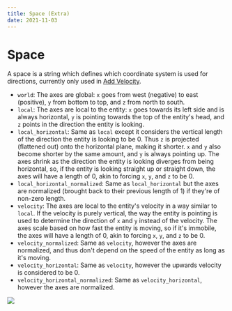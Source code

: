 ```yaml
---
title: Space (Extra)
date: 2021-11-03
---
```


# Space

A space is a string which defines which coordinate system is used for directions, currently only used in [Add Velocity](../../types/entity_action_types/add_velocity.md).

* `world`: The axes are global: `x` goes from west (negative) to east (positive), `y` from bottom to top, and `z` from north to south.
* `local`: The axes are local to the entity: `x` goes towards its left side and is always horizontal, `y` is pointing towards the top of the entity's head, and `z` points in the direction the entity is looking.
* `local_horizontal`: Same as `local` except it considers the vertical length of the direction the entity is looking to be 0. Thus `z` is projected (flattened out) onto the horizontal plane, making it shorter. `x` and `y` also become shorter by the same amount, and `y` is always pointing up. The axes shrink as the direction the entity is looking diverges from being horizontal, so, if the entity is looking straight up or straight down, the axes will have a length of 0, akin to forcing `x`, `y`, and `z` to be 0.
* `local_horizontal_normalized`: Same as `local_horizontal` but the axes are normalized (brought back to their previous length of 1) if they're of non-zero length.
* `velocity`: The axes are local to the entity's velocity in a way similar to `local`. If the velocity is purely vertical, the way the entity is pointing is used to determine the direction of `x` and `y` instead of the velocity. The axes scale based on how fast the entity is moving, so if it's immobile, the axes will have a length of 0, akin to forcing `x`, `y`, and `z` to be 0.
* `velocity_normalized`: Same as `velocity`, however the axes are normalized, and thus don't depend on the speed of the entity as long as it's moving.
* `velocity_horizontal`: Same as `velocity`, however the upwards velocity is considered to be 0.
* `velocity_horizontal_normalized`: Same as `velocity_horizontal`, however the axes are normalized.

![](https://raw.githubusercontent.com/apace100/origins-docs/latest/docs/img/space_coordinate_systems.gif)